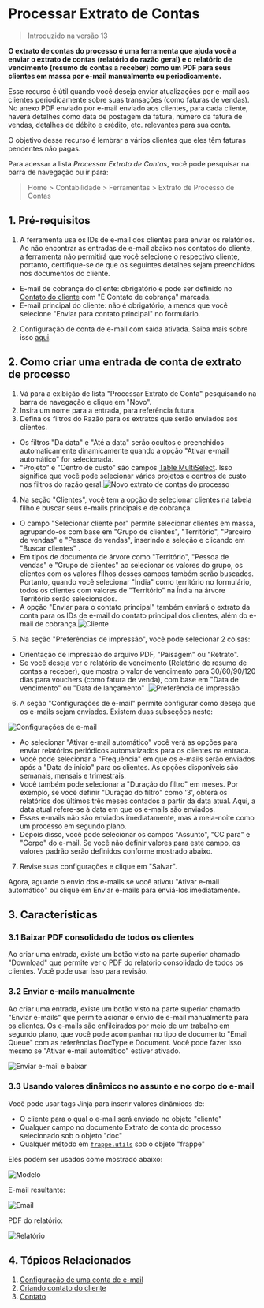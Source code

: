 # Processar Extrato de Contas



>
> Introduzido na versão 13
>
>
>


**O extrato de contas do processo é uma ferramenta que ajuda você a enviar o extrato de contas (relatório do razão geral) e o relatório de vencimento (resumo de contas a receber) como um PDF para seus clientes em massa por e-mail manualmente ou periodicamente.**


Esse recurso é útil quando você deseja enviar atualizações por e-mail aos clientes periodicamente sobre suas transações (como faturas de vendas). No anexo PDF enviado por e-mail enviado aos clientes, para cada cliente, haverá detalhes como data de postagem da fatura, número da fatura de vendas, detalhes de débito e crédito, etc. relevantes para sua conta.


O objetivo desse recurso é lembrar a vários clientes que eles têm faturas pendentes não pagas.


  

Para acessar a lista *Processar Extrato de Contas*, você pode pesquisar na barra de navegação ou ir para:



>
> Home > Contabilidade > Ferramentas > Extrato de Processo de Contas
>
>
>


## 1. Pré-requisitos


1. A ferramenta usa os IDs de e-mail dos clientes para enviar os relatórios. Ao não encontrar as entradas de e-mail abaixo nos contatos do cliente, a ferramenta não permitirá que você selecione o respectivo cliente, portanto, certifique-se de que os seguintes detalhes sejam preenchidos nos documentos do cliente.


* E-mail de cobrança do cliente: obrigatório e pode ser definido no [Contato do cliente](/docs/v13/user/manual/en/CRM/contact#1-how-to-create-a-contact) com "É Contato de cobrança" marcada.
* E-mail principal do cliente: não é obrigatório, a menos que você selecione "Enviar para contato principal" no formulário.
2. Configuração de conta de e-mail com saída ativada. Saiba mais sobre isso [aqui](/docs/v13/user/manual/en/setting-up/email/email-account).


## 2. Como criar uma entrada de conta de extrato de processo


1. Vá para a exibição de lista "Processar Extrato de Conta" pesquisando na barra de navegação e clique em "Novo".
2. Insira um nome para a entrada, para referência futura.
3. Defina os filtros do Razão para os extratos que serão enviados aos clientes.


* Os filtros "Da data" e "Até a data" serão ocultos e preenchidos automaticamente dinamicamente quando a opção "Ativar e-mail automático" for selecionada.
* "Projeto" e "Centro de custo" são campos [Table MultiSelect](/docs/v13/user/manual/en/customize-erpnext/articles/table-multiselect-field). Isso significa que você pode selecionar vários projetos e centros de custo nos filtros do razão geral.![Novo extrato de contas do processo](/files/process-statement-of-accounts.png)
4. Na seção "Clientes", você tem a opção de selecionar clientes na tabela filho e buscar seus e-mails principais e de cobrança.


* O campo "Selecionar cliente por" permite selecionar clientes em massa, agrupando-os com base em "Grupo de clientes", "Território", "Parceiro de vendas" e "Pessoa de vendas", inserindo a seleção e clicando em "Buscar clientes" .
* Em tipos de documento de árvore como "Território", "Pessoa de vendas" e "Grupo de clientes" ao selecionar os valores do grupo, os clientes com os valores filhos desses campos também serão buscados. Portanto, quando você selecionar "Índia" como território no formulário, todos os clientes com valores de "Território" na Índia na árvore Território serão selecionados.
* A opção "Enviar para o contato principal" também enviará o extrato da conta para os IDs de e-mail do contato principal dos clientes, além do e-mail de cobrança.![Cliente](/files/psoa-customers.png)
5. Na seção "Preferências de impressão", você pode selecionar 2 coisas:


* Orientação de impressão do arquivo PDF, "Paisagem" ou "Retrato".
* Se você deseja ver o relatório de vencimento (Relatório de resumo de contas a receber), que mostra o valor de vencimento para 30/60/90/120 dias para vouchers (como fatura de venda), com base em "Data de vencimento" ou "Data de lançamento" .![Preferência de impressão](/files/psoa-print.png)
6. A seção "Configurações de e-mail" permite configurar como deseja que os e-mails sejam enviados. Existem duas subseções neste:


![Configurações de e-mail](/files/psoa-auto-email.png)


* Ao selecionar "Ativar e-mail automático" você verá as opções para enviar relatórios periódicos automatizados para os clientes na entrada.
* Você pode selecionar a "Frequência" em que os e-mails serão enviados após a "Data de início" para os clientes. As opções disponíveis são semanais, mensais e trimestrais.
* Você também pode selecionar a "Duração do filtro" em meses. Por exemplo, se você definir "Duração do filtro" como '3', obterá os relatórios dos últimos três meses contados a partir da data atual. Aqui, a data atual refere-se à data em que os e-mails são enviados.
* Esses e-mails não são enviados imediatamente, mas à meia-noite como um processo em segundo plano.
* Depois disso, você pode selecionar os campos "Assunto", "CC para" e "Corpo" do e-mail. Se você não definir valores para este campo, os valores padrão serão definidos conforme mostrado abaixo.
7. Revise suas configurações e clique em "Salvar".


Agora, aguarde o envio dos e-mails se você ativou "Ativar e-mail automático" ou clique em Enviar e-mails para enviá-los imediatamente.


## 3. Características


### 3.1 Baixar PDF consolidado de todos os clientes


Ao criar uma entrada, existe um botão visto na parte superior chamado "Download" que permite ver o PDF do relatório consolidado de todos os clientes. Você pode usar isso para revisão.


### 3.2 Enviar e-mails manualmente


Ao criar uma entrada, existe um botão visto na parte superior chamado "Enviar e-mails" que permite acionar o envio de e-mail manualmente para os clientes. Os e-mails são enfileirados por meio de um trabalho em segundo plano, que você pode acompanhar no tipo de documento "Email Queue" com as referências DocType e Document. Você pode fazer isso mesmo se "Ativar e-mail automático" estiver ativado.


![Enviar e-mail e baixar](/files/psoa-buttons.png)


### 3.3 Usando valores dinâmicos no assunto e no corpo do e-mail


Você pode usar tags Jinja para inserir valores dinâmicos de:


* O cliente para o qual o e-mail será enviado no objeto "cliente"
* Qualquer campo no documento Extrato de conta do processo selecionado sob o objeto "doc"
* Qualquer método em [`frappe.utils`](https://github.com/frappe/frappe/blob/develop/frappe/utils/__init__.py) sob o objeto "frappe"


Eles podem ser usados ​​como mostrado abaixo:


![Modelo](/files/psoa-template.png)


E-mail resultante:


![Email](/files/psoa-email.png)


PDF do relatório:


![Relatório](/files/psoa-report.png)


## 4. Tópicos Relacionados


1. [Configuração de uma conta de e-mail](/docs/v13/user/manual/en/setting-up/email/email-account)
2. [Criando contato do cliente](/docs/v13/user/manual/en/CRM/contact#1-how-to-create-a-contact)
3. [Contato](/docs/v13/user/manual/en/CRM/contato)